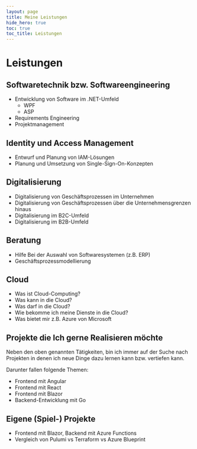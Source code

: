 ```yaml
---
layout: page
title: Meine Leistungen
hide_hero: true
toc: true
toc_title: Leistungen
---
```

# Leistungen


## Softwaretechnik bzw. Softwareengineering
- Entwicklung von Software im .NET-Umfeld
    - WPF
    - ASP
- Requirements Engineering
- Projektmanagement


## Identity und Access Management
- Entwurf und Planung von IAM-Lösungen
- Planung und Umsetzung von Single-Sign-On-Konzepten

## Digitalisierung
- Digitalisierung von Geschäftsprozessen im Unternehmen
- Digitalisierung von Geschäftsprozessen über die Unternehmensgrenzen hinaus
- Digitalisierung im B2C-Umfeld
- Digitalisierung im B2B-Umfeld

## Beratung
- Hilfe Bei der Auswahl von Softwaresystemen (z.B. ERP)
- Geschäftsprozessmodellierung

## Cloud
- Was ist Cloud-Computing?
- Was kann in die Cloud?
- Was darf in die Cloud?
- Wie bekomme ich meine Dienste in die Cloud?
- Was bietet mir z.B. Azure von Microsoft

## Projekte die Ich gerne Realisieren möchte 

Neben den oben genannten Tätigkeiten, bin ich immer auf der Suche nach Projekten in denen ich neue Dinge dazu lernen kann bzw. vertiefen kann. 

Darunter fallen folgende Themen: 

- Frontend mit Angular
- Frontend mit React
- Frontend mit Blazor
- Backend-Entwicklung mit Go

## Eigene (Spiel-) Projekte

- Frontend mit Blazor, Backend mit Azure Functions
- Vergleich von Pulumi vs Terraform vs Azure Blueprint











